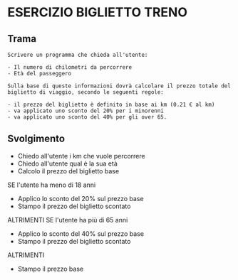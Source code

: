 # ESERCIZIO BIGLIETTO TRENO

## Trama

```
Scrivere un programma che chieda all'utente:

- Il numero di chilometri da percorrere
- Età del passeggero

Sulla base di queste informazioni dovrà calcolare il prezzo totale del biglietto di viaggio, secondo le seguenti regole:

- il prezzo del biglietto è definito in base ai km (0.21 € al km)
- va applicato uno sconto del 20% per i minorenni
- va applicato uno sconto del 40% per gli over 65.
```

## Svolgimento

- Chiedo all'utente i km che vuole percorrere
- Chiedo all'utente qual è la sua età
- Calcolo il prezzo del biglietto base

SE l'utente ha meno di 18 anni
- Applico lo sconto del 20% sul prezzo base
- Stampo il prezzo del biglietto scontato

ALTRIMENTI SE l'utente ha più di 65 anni
- Applico lo sconto del 40% sul prezzo base
- Stampo il prezzo del biglietto scontato

ALTRIMENTI
- Stampo il prezzo base
